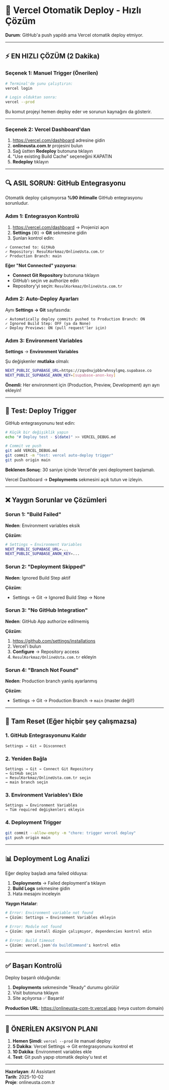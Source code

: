 # 🚀 Vercel Otomatik Deploy - Hızlı Çözüm

**Durum**: GitHub'a push yapıldı ama Vercel otomatik deploy etmiyor.

---

## ⚡ EN HIZLI ÇÖZÜM (2 Dakika)

### Seçenek 1: Manuel Trigger (Önerilen)

```bash
# Terminal'de şunu çalıştırın:
vercel login

# Login olduktan sonra:
vercel --prod
```

Bu komut projeyi hemen deploy eder ve sorunun kaynağını da gösterir.

---

### Seçenek 2: Vercel Dashboard'dan

1. https://vercel.com/dashboard adresine gidin
2. **onlineusta.com.tr** projesini bulun
3. Sağ üstten **Redeploy** butonuna tıklayın
4. "Use existing Build Cache" seçeneğini KAPATIN
5. **Redeploy** tıklayın

---

## 🔍 ASIL SORUN: GitHub Entegrasyonu

Otomatik deploy çalışmıyorsa **%90 ihtimalle** GitHub entegrasyonu sorunludur.

### Adım 1: Entegrasyon Kontrolü

1. https://vercel.com/dashboard → Projenizi açın
2. **Settings** (⚙️) → **Git** sekmesine gidin
3. Şunları kontrol edin:

```
✓ Connected to: GitHub
✓ Repository: ResulKorkmaz/OnlineUsta.com.tr
✓ Production Branch: main
```

**Eğer "Not Connected" yazıyorsa**:
- **Connect Git Repository** butonuna tıklayın
- GitHub'ı seçin ve authorize edin
- Repository'yi seçin: `ResulKorkmaz/OnlineUsta.com.tr`

### Adım 2: Auto-Deploy Ayarları

Aynı **Settings → Git** sayfasında:

```
✓ Automatically deploy commits pushed to Production Branch: ON
✓ Ignored Build Step: OFF (ya da None)
✓ Deploy Previews: ON (pull request'ler için)
```

### Adım 3: Environment Variables

**Settings** → **Environment Variables**

Şu değişkenler **mutlaka** olmalı:

```bash
NEXT_PUBLIC_SUPABASE_URL=https://zqvdnujpbbrwhnsylgmq.supabase.co
NEXT_PUBLIC_SUPABASE_ANON_KEY=[supabase-anon-key]
```

**Önemli**: Her environment için (Production, Preview, Development) ayrı ayrı ekleyin!

---

## 🧪 Test: Deploy Trigger

GitHub entegrasyonunu test edin:

```bash
# Küçük bir değişiklik yapın
echo "# Deploy test - $(date)" >> VERCEL_DEBUG.md

# Commit ve push
git add VERCEL_DEBUG.md
git commit -m "test: vercel auto-deploy trigger"
git push origin main
```

**Beklenen Sonuç**: 30 saniye içinde Vercel'de yeni deployment başlamalı.

Vercel Dashboard → **Deployments** sekmesini açık tutun ve izleyin.

---

## ❌ Yaygın Sorunlar ve Çözümleri

### Sorun 1: "Build Failed"

**Neden**: Environment variables eksik

**Çözüm**:
```bash
# Settings → Environment Variables
NEXT_PUBLIC_SUPABASE_URL=...
NEXT_PUBLIC_SUPABASE_ANON_KEY=...
```

### Sorun 2: "Deployment Skipped"

**Neden**: Ignored Build Step aktif

**Çözüm**:
- Settings → Git → Ignored Build Step → None

### Sorun 3: "No GitHub Integration"

**Neden**: GitHub App authorize edilmemiş

**Çözüm**:
1. https://github.com/settings/installations
2. Vercel'i bulun
3. **Configure** → Repository access
4. `ResulKorkmaz/OnlineUsta.com.tr` ekleyin

### Sorun 4: "Branch Not Found"

**Neden**: Production branch yanlış ayarlanmış

**Çözüm**:
- Settings → Git → Production Branch → `main` (master değil!)

---

## 🔄 Tam Reset (Eğer hiçbir şey çalışmazsa)

### 1. GitHub Entegrasyonunu Kaldır

```
Settings → Git → Disconnect
```

### 2. Yeniden Bağla

```
Settings → Git → Connect Git Repository
→ GitHub seçin
→ ResulKorkmaz/OnlineUsta.com.tr seçin
→ main branch seçin
```

### 3. Environment Variables'ı Ekle

```
Settings → Environment Variables
→ Tüm required değişkenleri ekleyin
```

### 4. Deployment Trigger

```bash
git commit --allow-empty -m "chore: trigger vercel deploy"
git push origin main
```

---

## 📊 Deployment Log Analizi

Eğer deploy başladı ama failed olduysa:

1. **Deployments** → Failed deployment'a tıklayın
2. **Build Logs** sekmesine gidin
3. Hata mesajını inceleyin

**Yaygın Hatalar**:

```bash
# Error: Environment variable not found
→ Çözüm: Settings → Environment Variables ekleyin

# Error: Module not found
→ Çözüm: npm install düzgün çalışmıyor, dependencies kontrol edin

# Error: Build timeout
→ Çözüm: vercel.json'da buildCommand'ı kontrol edin
```

---

## ✅ Başarı Kontrolü

Deploy başarılı olduğunda:

1. **Deployments** sekmesinde "Ready" durumu görülür
2. Visit butonuna tıklayın
3. Site açılıyorsa ✅ Başarılı!

**Production URL**: https://onlineusta-com-tr.vercel.app (veya custom domain)

---

## 🎯 ÖNERİLEN AKSIYON PLANI

1. **Hemen Şimdi**: `vercel --prod` ile manuel deploy
2. **5 Dakika**: Vercel Settings → Git entegrasyonunu kontrol et
3. **10 Dakika**: Environment variables ekle
4. **Test**: Git push yapıp otomatik deploy'u test et

---

**Hazırlayan**: AI Assistant  
**Tarih**: 2025-10-02  
**Proje**: onlineusta.com.tr

